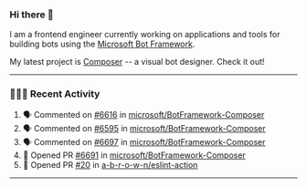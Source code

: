 ### Hi there 👋

I am a frontend engineer currently working on applications and tools for building bots using the [Microsoft Bot Framework](https://dev.botframework.com/).

My latest project is [Composer](https://github.com/microsoft/BotFramework-Composer) -- a visual bot designer. Check it out!

---

### 👨🏻‍💻 Recent Activity

<!--START_SECTION:activity-->
1. 🗣 Commented on [#6616](https://github.com/microsoft/BotFramework-Composer/issues/6616) in [microsoft/BotFramework-Composer](https://github.com/microsoft/BotFramework-Composer)
2. 🗣 Commented on [#6595](https://github.com/microsoft/BotFramework-Composer/issues/6595) in [microsoft/BotFramework-Composer](https://github.com/microsoft/BotFramework-Composer)
3. 🗣 Commented on [#6697](https://github.com/microsoft/BotFramework-Composer/issues/6697) in [microsoft/BotFramework-Composer](https://github.com/microsoft/BotFramework-Composer)
4. 💪 Opened PR [#6691](https://github.com/microsoft/BotFramework-Composer/pull/6691) in [microsoft/BotFramework-Composer](https://github.com/microsoft/BotFramework-Composer)
5. 💪 Opened PR [#20](https://github.com/a-b-r-o-w-n/eslint-action/pull/20) in [a-b-r-o-w-n/eslint-action](https://github.com/a-b-r-o-w-n/eslint-action)
<!--END_SECTION:activity-->

---

<!--
**a-b-r-o-w-n/a-b-r-o-w-n** is a ✨ _special_ ✨ repository because its `README.md` (this file) appears on your GitHub profile.

Here are some ideas to get you started:

- 🔭 I’m currently working on ...
- 🌱 I’m currently learning ...
- 👯 I’m looking to collaborate on ...
- 🤔 I’m looking for help with ...
- 💬 Ask me about ...
- 📫 How to reach me: ...
- 😄 Pronouns: ...
- ⚡ Fun fact: ...
-->
